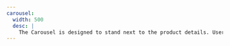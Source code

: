 ```yaml
---
carousel:
  width: 500
  desc: |
    The Carousel is designed to stand next to the product details. Users can toggle through different views of the product.
---
```

